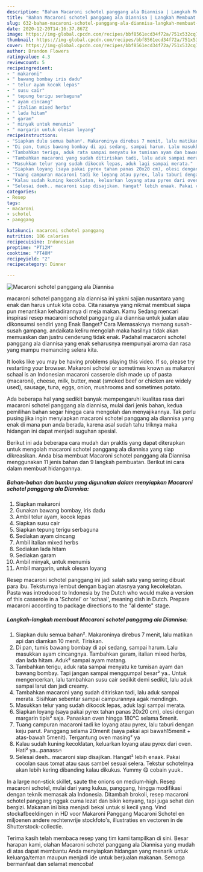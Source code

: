 ```yaml
---
description: "Bahan Macaroni schotel panggang ala Diannisa | Langkah Membuat Macaroni schotel panggang ala Diannisa Yang Paling Enak"
title: "Bahan Macaroni schotel panggang ala Diannisa | Langkah Membuat Macaroni schotel panggang ala Diannisa Yang Paling Enak"
slug: 632-bahan-macaroni-schotel-panggang-ala-diannisa-langkah-membuat-macaroni-schotel-panggang-ala-diannisa-yang-paling-enak
date: 2020-12-20T14:16:37.867Z
image: https://img-global.cpcdn.com/recipes/bbf8561ecd34f72a/751x532cq70/macaroni-schotel-panggang-ala-diannisa-foto-resep-utama.jpg
thumbnail: https://img-global.cpcdn.com/recipes/bbf8561ecd34f72a/751x532cq70/macaroni-schotel-panggang-ala-diannisa-foto-resep-utama.jpg
cover: https://img-global.cpcdn.com/recipes/bbf8561ecd34f72a/751x532cq70/macaroni-schotel-panggang-ala-diannisa-foto-resep-utama.jpg
author: Brandon Flowers
ratingvalue: 4.3
reviewcount: 5
recipeingredient:
- " makaroni"
- " bawang bombay iris dadu"
- " telur ayam kocok lepas"
- " susu cair"
- " tepung terigu serbaguna"
- " ayam cincang"
- " italian mixed herbs"
- " lada hitam"
- " garam"
- " minyak untuk menumis"
- " margarin untuk olesan loyang"
recipeinstructions:
- "Siapkan dulu semua bahan². Makaroninya direbus 7 menit, lalu matikan api dan diamkan 10 menit. Tiriskan."
- "Di pan, tumis bawang bombay di api sedang, sampai harum. Lalu masukkan ayam cincangnya. Tambahkan garam, italian mixed herbs, dan lada hitam. Aduk² sampai ayam matang."
- "Tambahkan terigu, aduk rata sampai menyatu ke tumisan ayam dan bawang bombay. Tapi jangan sampai menggumpal besar² ya.. Untuk mengencerkan, lalu tambahkan susu cair sedikit demi sedikit, lalu aduk sampai larut dan jadi creamy."
- "Tambahkan macaroni yang sudah ditiriskan tadi, lalu aduk sampai merata. Sisihkan sebentar sampai campurannya agak mendingin."
- "Masukkan telur yang sudah dikocok lepas, aduk lagi sampai merata."
- "Siapkan loyang (saya pakai pyrex tahan panas 20x20 cm), olesi dengan margarin tipis² saja. Panaskan oven hingga 180°C selama 5menit."
- "Tuang campuran macaroni tadi ke loyang atau pyrex, lalu taburi dengan keju parut. Panggang selama 20menit (saya pakai api bawah15menit + atas-bawah 5menit). Tergantung oven masing² ya"
- "Kalau sudah kuning kecoklatan, keluarkan loyang atau pyrex dari oven. Hati² ya...panass🔥"
- "Selesai deeh.. macaroni siap disajikan. Hangat² lebih enaak. Pakai cocolan saus tomat atau saus sambel sesuai selera. Tekstur schotelnya akan lebih kering dibanding kalau dikukus. Yummy 😋 cobain yuuk.."
categories:
- Resep
tags:
- macaroni
- schotel
- panggang

katakunci: macaroni schotel panggang 
nutrition: 186 calories
recipecuisine: Indonesian
preptime: "PT12M"
cooktime: "PT48M"
recipeyield: "2"
recipecategory: Dinner

---
```



![Macaroni schotel panggang ala Diannisa](https://img-global.cpcdn.com/recipes/bbf8561ecd34f72a/751x532cq70/macaroni-schotel-panggang-ala-diannisa-foto-resep-utama.jpg)


macaroni schotel panggang ala diannisa ini yakni sajian nusantara yang enak dan harus untuk kita coba. Cita rasanya yang nikmat membuat siapa pun menantikan kehadirannya di meja makan.
Kamu Sedang mencari inspirasi resep macaroni schotel panggang ala diannisa untuk jualan atau dikonsumsi sendiri yang Enak Banget? Cara Memasaknya memang susah-susah gampang. andaikata keliru mengolah maka hasilnya tidak akan memuaskan dan justru cenderung tidak enak. Padahal macaroni schotel panggang ala diannisa yang enak seharusnya mempunyai aroma dan rasa yang mampu memancing selera kita.

It looks like you may be having problems playing this video. If so, please try restarting your browser. Makaroni schotel or sometimes known as makaroni schaal is an Indonesian macaroni casserole dish made up of pasta (macaroni), cheese, milk, butter, meat (smoked beef or chicken are widely used), sausage, tuna, eggs, onion, mushrooms and sometimes potato.

Ada beberapa hal yang sedikit banyak mempengaruhi kualitas rasa dari macaroni schotel panggang ala diannisa, mulai dari jenis bahan, kedua pemilihan bahan segar hingga cara mengolah dan menyajikannya. Tak perlu pusing jika ingin menyiapkan macaroni schotel panggang ala diannisa yang enak di mana pun anda berada, karena asal sudah tahu triknya maka hidangan ini dapat menjadi suguhan spesial.


Berikut ini ada beberapa cara mudah dan praktis yang dapat diterapkan untuk mengolah macaroni schotel panggang ala diannisa yang siap dikreasikan. Anda bisa membuat Macaroni schotel panggang ala Diannisa menggunakan 11 jenis bahan dan 9 langkah pembuatan. Berikut ini cara dalam membuat hidangannya.

<!--inarticleads1-->

##### Bahan-bahan dan bumbu yang digunakan dalam menyiapkan Macaroni schotel panggang ala Diannisa:

1. Siapkan  makaroni
1. Gunakan  bawang bombay, iris dadu
1. Ambil  telur ayam, kocok lepas
1. Siapkan  susu cair
1. Siapkan  tepung terigu serbaguna
1. Sediakan  ayam cincang
1. Ambil  italian mixed herbs
1. Sediakan  lada hitam
1. Sediakan  garam
1. Ambil  minyak, untuk menumis
1. Ambil  margarin, untuk olesan loyang


Resep macaroni schotel panggang ini jadi salah satu yang sering dibuat para ibu. Teksturnya lembut dengan bagian atasnya yang kecokelatan. Pasta was introduced to Indonesia by the Dutch who would make a version of this casserole in a &#39;Schotel&#39; or &#39;schaal&#39;, meaning dish in Dutch. Prepare macaroni according to package directions to the &#34;al dente&#34; stage. 

<!--inarticleads2-->

##### Langkah-langkah membuat Macaroni schotel panggang ala Diannisa:

1. Siapkan dulu semua bahan². Makaroninya direbus 7 menit, lalu matikan api dan diamkan 10 menit. Tiriskan.
1. Di pan, tumis bawang bombay di api sedang, sampai harum. Lalu masukkan ayam cincangnya. Tambahkan garam, italian mixed herbs, dan lada hitam. Aduk² sampai ayam matang.
1. Tambahkan terigu, aduk rata sampai menyatu ke tumisan ayam dan bawang bombay. Tapi jangan sampai menggumpal besar² ya.. Untuk mengencerkan, lalu tambahkan susu cair sedikit demi sedikit, lalu aduk sampai larut dan jadi creamy.
1. Tambahkan macaroni yang sudah ditiriskan tadi, lalu aduk sampai merata. Sisihkan sebentar sampai campurannya agak mendingin.
1. Masukkan telur yang sudah dikocok lepas, aduk lagi sampai merata.
1. Siapkan loyang (saya pakai pyrex tahan panas 20x20 cm), olesi dengan margarin tipis² saja. Panaskan oven hingga 180°C selama 5menit.
1. Tuang campuran macaroni tadi ke loyang atau pyrex, lalu taburi dengan keju parut. Panggang selama 20menit (saya pakai api bawah15menit + atas-bawah 5menit). Tergantung oven masing² ya
1. Kalau sudah kuning kecoklatan, keluarkan loyang atau pyrex dari oven. Hati² ya...panass🔥
1. Selesai deeh.. macaroni siap disajikan. Hangat² lebih enaak. Pakai cocolan saus tomat atau saus sambel sesuai selera. Tekstur schotelnya akan lebih kering dibanding kalau dikukus. Yummy 😋 cobain yuuk..


In a large non-stick skillet, saute the onions on medium-high. Resep macaroni schotel, mulai dari yang kukus, panggang, hingga modifikasi dengan teknik memasak ala Indonesia. Ditambah brokoli, resep macaroni schotel panggang nggak cuma lezat dan bikin kenyang, tapi juga sehat dan bergizi. Makanan ini bisa menjadi bekal untuk si kecil yang. Vind stockafbeeldingen in HD voor Makaroni Panggang Macaroni Schotel en miljoenen andere rechtenvrije stockfoto&#39;s, illustraties en vectoren in de Shutterstock-collectie. 

Terima kasih telah membaca resep yang tim kami tampilkan di sini. Besar harapan kami, olahan Macaroni schotel panggang ala Diannisa yang mudah di atas dapat membantu Anda menyiapkan hidangan yang menarik untuk keluarga/teman maupun menjadi ide untuk berjualan makanan. Semoga bermanfaat dan selamat mencoba!
